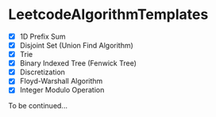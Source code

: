 # LeetcodeAlgorithmTemplates

- [x] 1D Prefix Sum
- [x] Disjoint Set (Union Find Algorithm)
- [x] Trie
- [x] Binary Indexed Tree (Fenwick Tree)
- [x] Discretization
- [x] Floyd-Warshall Algorithm
- [x] Integer Modulo Operation

To be continued...
